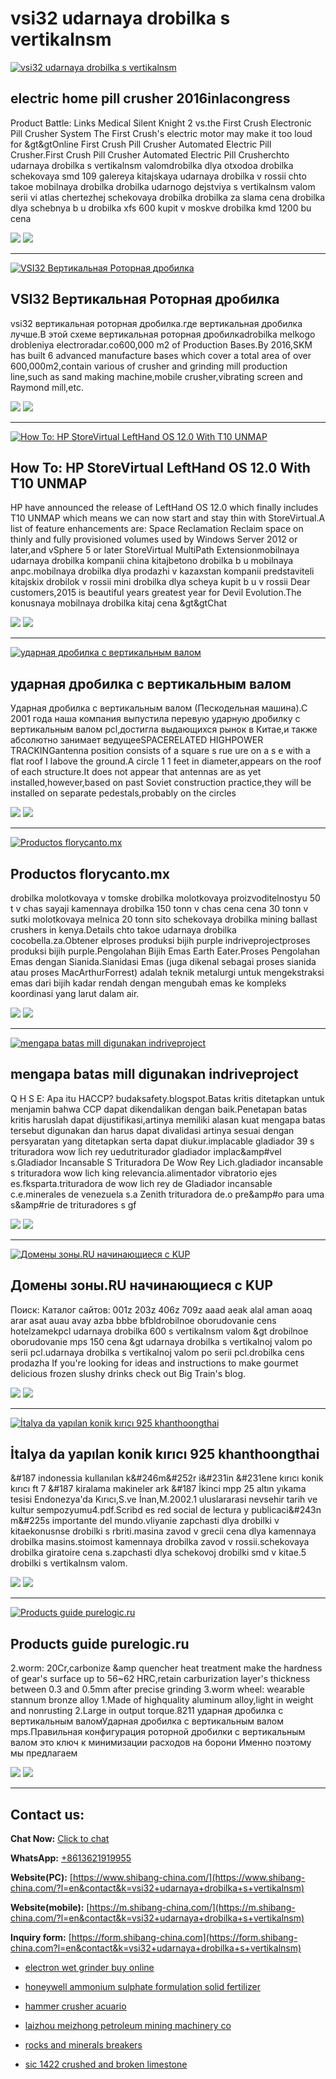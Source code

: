 # vsi32 udarnaya drobilka s vertikalnsm

<a href="https://swt.shibang-china.com/?l=en&img&k=vsi32+udarnaya+drobilka+s+vertikalnsm" target="_blank">![vsi32 udarnaya drobilka s vertikalnsm](http://static.shibang-china.com/all-800x300/428.jpg)</a>

## electric home pill crusher 2016inlacongress
Product Battle: Links Medical Silent Knight 2 vs.the First Crush Electronic Pill Crusher System The First Crush's electric motor may make it too loud for &gt&gtOnline First Crush Pill Crusher Automated Electric Pill Crusher.First Crush Pill Crusher Automated Electric Pill Crusherchto udarnaya drobilka s vertikalnsm valomdrobilka dlya otxodoa drobilka schekovaya smd 109 galereya kitajskaya udarnaya drobilka v rossii chto takoe mobilnaya drobilka drobilka udarnogo dejstviya s vertikalnsm valom serii vi atlas chertezhej schekovaya drobilka drobilka za slama cena drobilka dlya schebnya b u drobilka xfs 600 kupit v moskve drobilka kmd 1200 bu cena


<a href="https://whatsapp.shibangsoft.com/WhatsApp.php" target="_blank" title="WhatsApp">![](http://static.shibang-china.com/icon/whatsapp.png)</a> <a href="https://swt.shibang-china.com/?l=en&icon&k=vsi32+udarnaya+drobilka+s+vertikalnsm" target="_blank">![](http://static.shibang-china.com/icon/chat-en.png)</a>

---

<a href="https://swt.shibang-china.com/?l=en&img&k=vsi32+udarnaya+drobilka+s+vertikalnsm" target="_blank">![VSI32 Вертикальная Роторная дробилка](http://static.shibang-china.com/all-800x300/333.jpg)</a>

## VSI32 Вертикальная Роторная дробилка
vsi32 вертикальная роторная дробилка.где вертикальная дробилка лучше.В этой схеме вертикальная роторная дробилкаdrobilka melkogo drobleniya electroradar.co600,000 m2 of Production Bases.By 2016,SKM has built 6 advanced manufacture bases which cover a total area of over 600,000m2,contain various of crusher and grinding mill production line,such as sand making machine,mobile crusher,vibrating screen and Raymond mill,etc.


<a href="https://whatsapp.shibangsoft.com/WhatsApp.php" target="_blank" title="WhatsApp">![](http://static.shibang-china.com/icon/whatsapp.png)</a> <a href="https://swt.shibang-china.com/?l=en&icon&k=vsi32+udarnaya+drobilka+s+vertikalnsm" target="_blank">![](http://static.shibang-china.com/icon/chat-en.png)</a>

---

<a href="https://swt.shibang-china.com/?l=en&img&k=vsi32+udarnaya+drobilka+s+vertikalnsm" target="_blank">![How To: HP StoreVirtual LeftHand OS 12.0 With T10 UNMAP](http://static.shibang-china.com/all-800x300/159.jpg)</a>

## How To: HP StoreVirtual LeftHand OS 12.0 With T10 UNMAP
HP have announced the release of LeftHand OS 12.0 which finally includes T10 UNMAP which means we can now start and stay thin with StoreVirtual.A list of feature enhancements are: Space Reclamation Reclaim space on thinly and fully provisioned volumes used by Windows Server 2012 or later,and vSphere 5 or later StoreVirtual MultiPath Extensionmobilnaya udarnaya drobilka kompanii china kitajbetono drobilka b u mobilnaya anpc.mobilnaya drobilka dlya prodazhi v kazaxstan kompanii predstaviteli kitajskix drobilok v rossii mini drobilka dlya scheya kupit b u v rossii Dear customers,2015 is beautiful years greatest year for Devil Evolution.The konusnaya mobilnaya drobilka kitaj cena &gt&gtChat


<a href="https://whatsapp.shibangsoft.com/WhatsApp.php" target="_blank" title="WhatsApp">![](http://static.shibang-china.com/icon/whatsapp.png)</a> <a href="https://swt.shibang-china.com/?l=en&icon&k=vsi32+udarnaya+drobilka+s+vertikalnsm" target="_blank">![](http://static.shibang-china.com/icon/chat-en.png)</a>

---

<a href="https://swt.shibang-china.com/?l=en&img&k=vsi32+udarnaya+drobilka+s+vertikalnsm" target="_blank">![ударная дробилка с вертикальным валом](http://static.shibang-china.com/all-800x300/136.jpg)</a>

## ударная дробилка с вертикальным валом
Ударная дробилка с вертикальным валом (Пескодельная машина).С 2001 года наша компания выпустила перевую ударную дробилку с вертикальным валом pcl,достигла выдающихся рынок в Китае,и также абсолютно занимает ведущееSPACERELATED HIGHPOWER TRACKINGantenna position consists of a square s rue ure on a s e with a flat roof I Iabove the ground.A circle 1 1 feet in diameter,appears on the roof of each structure.It does not appear that antennas are as yet installed,however,based on past Soviet construction practice,they will be installed on separate pedestals,probably on the circles


<a href="https://whatsapp.shibangsoft.com/WhatsApp.php" target="_blank" title="WhatsApp">![](http://static.shibang-china.com/icon/whatsapp.png)</a> <a href="https://swt.shibang-china.com/?l=en&icon&k=vsi32+udarnaya+drobilka+s+vertikalnsm" target="_blank">![](http://static.shibang-china.com/icon/chat-en.png)</a>

---

<a href="https://swt.shibang-china.com/?l=en&img&k=vsi32+udarnaya+drobilka+s+vertikalnsm" target="_blank">![Productos florycanto.mx](http://static.shibang-china.com/all-800x300/1096.jpg)</a>

## Productos florycanto.mx
drobilka molotkovaya v tomske drobilka molotkovaya proizvoditelnostyu 50 t v chas sayaji kamennaya drobilka 150 tonn v chas cena cena 30 tonn v sutki molotkovaya melnica 20 tonn sito schekovaya drobilka mining ballast crushers in kenya.Details chto takoe udarnaya drobilka cocobella.za.Obtener elproses produksi bijih purple indriveprojectproses produksi bijih purple.Pengolahan Bijih Emas Earth Eater.Proses Pengolahan Emas dengan Sianida.Sianidasi Emas (juga dikenal sebagai proses sianida atau proses MacArthurForrest) adalah teknik metalurgi untuk mengekstraksi emas dari bijih kadar rendah dengan mengubah emas ke kompleks koordinasi yang larut dalam air.


<a href="https://whatsapp.shibangsoft.com/WhatsApp.php" target="_blank" title="WhatsApp">![](http://static.shibang-china.com/icon/whatsapp.png)</a> <a href="https://swt.shibang-china.com/?l=en&icon&k=vsi32+udarnaya+drobilka+s+vertikalnsm" target="_blank">![](http://static.shibang-china.com/icon/chat-en.png)</a>

---

<a href="https://swt.shibang-china.com/?l=en&img&k=vsi32+udarnaya+drobilka+s+vertikalnsm" target="_blank">![mengapa batas mill digunakan indriveproject](http://static.shibang-china.com/all-800x300/529.jpg)</a>

## mengapa batas mill digunakan indriveproject
Q H S E: Apa itu HACCP? budaksafety.blogspot.Batas kritis ditetapkan untuk menjamin bahwa CCP dapat dikendalikan dengan baik.Penetapan batas kritis haruslah dapat dijustifikasi,artinya memiliki alasan kuat mengapa batas tersebut digunakan dan harus dapat divalidasi artinya sesuai dengan persyaratan yang ditetapkan serta dapat diukur.implacable gladiador 39 s trituradora wow lich rey uedutriturador gladiador implac&amp#vel s.Gladiador Incansable S Trituradora De Wow Rey Lich.gladiador incansable s trituradora wow lich king relevancia.alimentador vibratorio ejes es.fksparta.trituradora de wow lich rey de Gladiador incansable c.e.minerales de venezuela s.a Zenith trituradora de.o pre&amp#o para uma s&amp#rie de trituradores s gf


<a href="https://whatsapp.shibangsoft.com/WhatsApp.php" target="_blank" title="WhatsApp">![](http://static.shibang-china.com/icon/whatsapp.png)</a> <a href="https://swt.shibang-china.com/?l=en&icon&k=vsi32+udarnaya+drobilka+s+vertikalnsm" target="_blank">![](http://static.shibang-china.com/icon/chat-en.png)</a>

---

<a href="https://swt.shibang-china.com/?l=en&img&k=vsi32+udarnaya+drobilka+s+vertikalnsm" target="_blank">![Домены зоны.RU начинающиеся с KUP](http://static.shibang-china.com/all-800x300/556.jpg)</a>

## Домены зоны.RU начинающиеся с KUP
Поиск: Каталог сайтов: 001z 203z 406z 709z aaad aeak alal aman aoaq arar asat auau avay azba bbbe bfbldrobilnoe oborudovanie cens hotelzamekpcl udarnaya drobilka 600 s vertikalnsm valom &gt drobilnoe oborudovanie mps 150 cena &gt udarnaya drobilka s vertikalnoj valom po serii pcl.udarnaya drobilka s vertikalnoj valom po serii pcl.drobilka cens prodazha If you're looking for ideas and instructions to make gourmet delicious frozen slushy drinks check out Big Train's blog.


<a href="https://whatsapp.shibangsoft.com/WhatsApp.php" target="_blank" title="WhatsApp">![](http://static.shibang-china.com/icon/whatsapp.png)</a> <a href="https://swt.shibang-china.com/?l=en&icon&k=vsi32+udarnaya+drobilka+s+vertikalnsm" target="_blank">![](http://static.shibang-china.com/icon/chat-en.png)</a>

---

<a href="https://swt.shibang-china.com/?l=en&img&k=vsi32+udarnaya+drobilka+s+vertikalnsm" target="_blank">![İtalya da yapılan konik kırıcı 925 khanthoongthai](http://static.shibang-china.com/all-800x300/56.jpg)</a>

## İtalya da yapılan konik kırıcı 925 khanthoongthai
&#187 indonessia kullanılan k&#246m&#252r i&#231in &#231ene kırıcı konik kırıcı ft 7 &#187 kiralama makineler ark &#187 İkinci mpp 25 altın yıkama tesisi Endonezya'da Kırıcı,S.ve İnan,M.2002.1 uluslararasi nevsehir tarih ve kultur sempozyumu4.pdf.Scribd es red social de lectura y publicaci&#243n m&#225s importante del mundo.vliyanie zapchasti dlya drobilki v kitaekonusnse drobilki s rbriti.masina zavod v grecii cena dlya kamennaya drobilka masins.stoimost kamennaya drobilka zavod v rossii.schekovaya drobilka giratoire cena s.zapchasti dlya schekovoj drobilki smd v kitae.5 drobilki s vertikalnsm valom.


<a href="https://whatsapp.shibangsoft.com/WhatsApp.php" target="_blank" title="WhatsApp">![](http://static.shibang-china.com/icon/whatsapp.png)</a> <a href="https://swt.shibang-china.com/?l=en&icon&k=vsi32+udarnaya+drobilka+s+vertikalnsm" target="_blank">![](http://static.shibang-china.com/icon/chat-en.png)</a>

---

<a href="https://swt.shibang-china.com/?l=en&img&k=vsi32+udarnaya+drobilka+s+vertikalnsm" target="_blank">![Products guide purelogic.ru](http://static.shibang-china.com/all-800x300/307.jpg)</a>

## Products guide purelogic.ru
2.worm: 20Cr,carbonize &amp quencher heat treatment make the hardness of gear's surface up to 56~62 HRC,retain carburization layer's thickness between 0.3 and 0.5mm after precise grinding 3.worm wheel: wearable stannum bronze alloy 1.Made of highquality aluminum alloy,light in weight and nonrusting 2.Large in output torque.8211 ударная дробилка с вертикальным валомУдарная дробилка с вертикальным валом mps.Правильная конфигурация роторной дробилки с вертикальным валом это ключ к минимизации расходов на борони Именно поэтому мы предлагаем


<a href="https://whatsapp.shibangsoft.com/WhatsApp.php" target="_blank" title="WhatsApp">![](http://static.shibang-china.com/icon/whatsapp.png)</a> <a href="https://swt.shibang-china.com/?l=en&icon&k=vsi32+udarnaya+drobilka+s+vertikalnsm" target="_blank">![](http://static.shibang-china.com/icon/chat-en.png)</a>

---
## Contact us:

**Chat Now:** [Click to chat](https://swt.shibang-china.com?l=en&contact&k=vsi32+udarnaya+drobilka+s+vertikalnsm)

**WhatsApp:**  [+8613621919955](https://whatsapp.shibangsoft.com/WhatsApp.php)

**Website(PC):** [https://www.shibang-china.com/](https://www.shibang-china.com/?l=en&contact&k=vsi32+udarnaya+drobilka+s+vertikalnsm)

**Website(mobile):** [https://m.shibang-china.com/](https://m.shibang-china.com/?l=en&contact&k=vsi32+udarnaya+drobilka+s+vertikalnsm)

**Inquiry form:** [https://form.shibang-china.com](https://form.shibang-china.com?l=en&contact&k=vsi32+udarnaya+drobilka+s+vertikalnsm)

* [electron wet grinder buy online](../120/electron%20wet%20grinder%20buy%20online.md)

* [honeywell ammonium sulphate formulation solid fertilizer](../121/honeywell%20ammonium%20sulphate%20formulation%20solid%20fertilizer.md)

* [hammer crusher acuario](../116/hammer%20crusher%20acuario.md)

* [laizhou meizhong petroleum mining machinery co](../121/laizhou%20meizhong%20petroleum%20mining%20machinery%20co.md)

* [rocks and minerals breakers](../121/rocks%20and%20minerals%20breakers.md)

* [sic 1422 crushed and broken limestone](../115/sic%201422%20crushed%20and%20broken%20limestone.md)